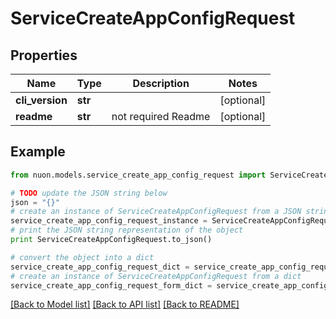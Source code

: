 # ServiceCreateAppConfigRequest


## Properties

Name | Type | Description | Notes
------------ | ------------- | ------------- | -------------
**cli_version** | **str** |  | [optional] 
**readme** | **str** | not required Readme | [optional] 

## Example

```python
from nuon.models.service_create_app_config_request import ServiceCreateAppConfigRequest

# TODO update the JSON string below
json = "{}"
# create an instance of ServiceCreateAppConfigRequest from a JSON string
service_create_app_config_request_instance = ServiceCreateAppConfigRequest.from_json(json)
# print the JSON string representation of the object
print ServiceCreateAppConfigRequest.to_json()

# convert the object into a dict
service_create_app_config_request_dict = service_create_app_config_request_instance.to_dict()
# create an instance of ServiceCreateAppConfigRequest from a dict
service_create_app_config_request_form_dict = service_create_app_config_request.from_dict(service_create_app_config_request_dict)
```
[[Back to Model list]](../README.md#documentation-for-models) [[Back to API list]](../README.md#documentation-for-api-endpoints) [[Back to README]](../README.md)


